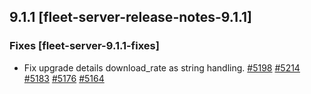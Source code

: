 ## 9.1.1 [fleet-server-release-notes-9.1.1]

### Fixes [fleet-server-9.1.1-fixes]

* Fix upgrade details download_rate as string handling. [#5198](https://github.com/elastic/fleet-server/pull/5198) [#5214](https://github.com/elastic/fleet-server/pull/5214) [#5183](https://github.com/elastic/fleet-server/pull/5183) [#5176](https://github.com/elastic/fleet-server/pull/5176) [#5164](https://github.com/elastic/fleet-server/issues/5164)

